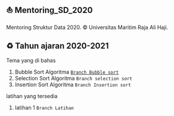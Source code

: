 ## ⛵ Mentoring_SD_2020
Mentoring Struktur Data 2020. © Universitas Maritim Raja Ali Haji.

## ♻ Tahun ajaran 2020-2021
Tema yang di bahas
1. Bubble Sort Algoritma <a href="https://github.com/Dendi6/Mentoring_SD_2020/tree/bubble-sort">```Branch Bubble sort```</a>
2. Selection Sort Algoritma ```Branch selection sort```
3. Insertion Sort Algoritma ```Branch Insertion sort```

latihan yang tersedia
1. latihan 1 ```Branch Latihan```
